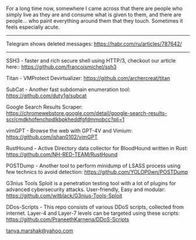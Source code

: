 For a long time now, somewhere I came across that there are people who simply live as they are and consume what is given to them, and there are people... who paint everything around them that they touch. Sometimes it feels especially acute.

----

Telegram shows deleted messages: https://habr.com/ru/articles/787642/

----

SSH3 - faster and rich secure shell using HTTP/3, checkout our article here:: https://github.com/francoismichel/ssh3

Titan - VMProtect Devirtualizer: https://github.com/archercreat/titan

SubCat - Another fast subdomain enumeration tool: https://github.com/duty1g/subcat

Google Search Results Scraper: https://chromewebstore.google.com/detail/google-search-results-scr/cmdkhofenchpdlkbpkheddfgfdmmobcc?pli=1

vimGPT - Browse the web with GPT-4V and Vimium: https://github.com/ishan0102/vimGPT

RustHound - Active Directory data collector for BloodHound written in Rust: https://github.com/NH-RED-TEAM/RustHound

POSTDump - Another tool to perform minidump of LSASS process using few technics to avoid detection: https://github.com/YOLOP0wn/POSTDump

G3nius Tools Sploit is a penetration testing tool with a lot of plugins for advanced cybersecurity attacks. User-friendly, Easy and modular: https://github.com/witblack/G3nius-Tools-Sploit

DDos-Scripts - This repo consists of various DDoS scripts, collected from internet. Layer-4 and Layer-7 levels can be targeted using these scripts: https://github.com/PraneethKarnena/DDoS-Scripts

tanya.marshak@yahoo.com
